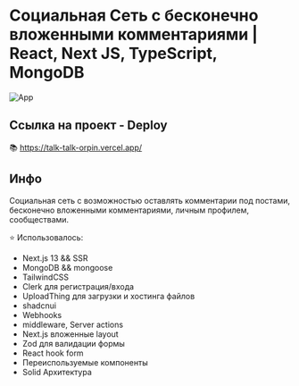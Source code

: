 # Социальная Сеть с бесконечно вложенными комментариями | React, Next JS, TypeScript, MongoDB

![App](https://ibb.co/MDXtf3b)

## Ссылка на проект - Deploy

📚 https://talk-talk-orpin.vercel.app/

## Инфо

Социальная сеть с возможностью оставлять комментарии под постами, бесконечно вложенными комментариями, личным профилем, сообществами.

⭐ Использовалось:

- Next.js 13 && SSR
- MongoDB && mongoose
- TailwindCSS
- Clerk для регистрация/входа
- UploadThing для загрузки и хостинга файлов
- shadcnui
- Webhooks
- middleware, Server actions
- Next.js вложенные layout
- Zod для валидации формы
- React hook form
- Переиспользуемые компоненты
- Solid Архитектура
